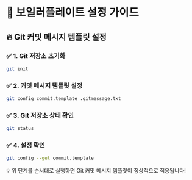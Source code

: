 # 🚀 보일러플레이트 설정 가이드

## 🔥 Git 커밋 메시지 템플릿 설정

### ✅ 1. Git 저장소 초기화

```sh
git init
```

### ✅ 2. 커밋 메시지 템플릿 설정

```sh
git config commit.template .gitmessage.txt
```

### ✅ 3. Git 저장소 상태 확인

```sh
git status
```

### ✅ 4. 설정 확인

```sh
git config --get commit.template
```

💡 위 단계를 순서대로 실행하면 Git 커밋 메시지 템플릿이 정상적으로 적용됩니다!
